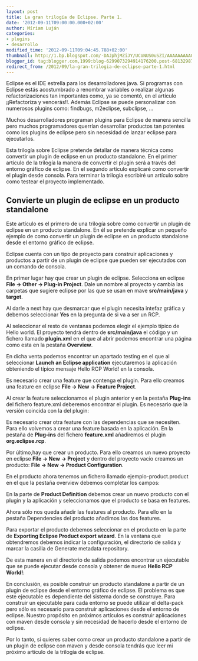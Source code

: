 ```yaml
---
layout: post
title: La gran trilogía de Eclipse. Parte 1.
date: '2012-09-11T09:00:00.000+02:00'
author: Míriam Luján
categories:
- plugins
- desarrollo
modified_time: '2012-09-11T09:04:45.788+02:00'
thumbnail: http://1.bp.blogspot.com/-DAJphjMZiJY/UCoNUS0uSZI/AAAAAAAAAGA/NG_G5j4cDCY/s72-c/eclipse.png
blogger_id: tag:blogger.com,1999:blog-6299073294914176200.post-6813298724103469533
redirect_from: /2012/09/la-gran-trilogia-de-eclipse-parte-1.html
---
```


Eclipse es el IDE estrella para los desarrolladores java. Si programas con Eclipse estás acostumbrado a renombrar variables o realizar algunas refactorizaciones tan importantes como, ya se comentó, en el artículo ¡¡Refactoriza y vencerás!!.
Además Eclipse se puede personalizar con numerosos plugins como: findbugs, m2eclipse, subclipse, ...

Muchos desarrolladores programan plugins para Eclipse de manera sencilla pero muchos programadores querrían desarrollar productos tan potentes como los plugins de eclipse pero sin necesidad de lanzar eclipse para ejecutarlos.

Esta trilogía sobre Eclipse pretende detallar de manera técnica como convertir un plugin de eclipse en un producto standalone. En el primer artículo de la trilogía la manera de convertir el plugin será a través del entorno gráfico de eclipse. En el segundo artículo explicaré como convertir el plugin desde consola. Para terminar la trilogía escribiré un artículo sobre como testear el proyecto implementado.

<h2>Convierte un plugin de eclipse en un producto standalone</h2>

Este artículo es el primero de una trilogía sobre como convertir un plugin de eclipse en un producto standalone. En él se pretende explicar un pequeño ejemplo de como convertir un plugin de eclipse en un producto standalone desde el entorno gráfico de eclipse.

Eclipse cuenta con un tipo de proyecto para construir aplicaciones y productos a partir de un plugin de eclipse que pueden ser ejecutados con un comando de consola.

En primer lugar hay que crear un plugin de eclipse. Selecciona en eclipse **File → Other → Plug-in Project**. Dale un nombre al proyecto y cambia las carpetas que sugiere eclipse por las que se usan en mave **src/main/java** y **target**.

Al darle a next hay que desmarcar que el plugin necesita intefaz gráfica y debemos seleccionar **Yes** en la pregunta de si va a ser un RCP.

Al seleccionar el resto de ventanas podemos elegir el ejemplo típico de Hello world. El proyecto tendrá dentro de **src/main/java** el código y un fichero llamado **plugin.xml** en el que al abrir podemos encontrar una página como esta en la pestaña **Overview**.

En dicha venta podemos encontrar un apartado testing en el que al seleccionar **Launch an Eclipse application** ejecutaremos la aplicación obteniendo el típico mensaje Hello RCP World! en la consola.

Es necesario crear una feature que contenga el plugin. Para ello creamos una feature en eclipse **File → New → Feature Project**.

Al crear la feature seleccionamos el plugin anterior y en la pestaña **Plug-ins** del fichero feature.xml deberemos encontrar el plugin. Es necesario que la versión coincida con la del plugin:

Es necesario crear otra feature con las dependencias que se necesiten. Para ello volvemos a crear una feature basada en la aplicación. En la pestaña de **Plug-ins** del fichero **feature.xml** añadiremos el plugin **org.eclipse.rcp**.

Por último,hay que crear un producto. Para ello creamos un nuevo proyecto en eclipse **File → New → Project** y dentro del proyecto vacío creamos un producto: **File → New → Product Configuration**.

En el producto ahora tenemos un fichero llamado ejemplo-product.product en el que la pestaña overview debemos completar los campos:

En la parte de **Product Definition** debemos crear un nuevo producto con el plugin y la aplicación y seleccionamos que el producto se basa en features. 

Ahora sólo nos queda añadir las features al producto. Para ello en la pestaña Dependencies del producto añadimos las dos features.

Para exportar el producto debemos seleccionar en el producto en la parte de **Exporting Eclipse Product export wizard**. En la ventana que obtendremos debemos indicar la configuración, el directorio de salida y marcar la casilla de Generate metadata repository.

De esta manera en el directorio de salida podemos encontrar un ejecutable que se puede ejecutar desde consola y obtener de nuevo **Hello RCP World!**:

En conclusión, es posible construir un producto standalone a partir de un plugin de eclipse desde el entorno gráfico de eclipse. El problema es que este ejecutable es dependiente del sistema donde se construye. Para construir un ejecutable para cada entorno se puede utilizar el delta-pack pero sólo es necesario para construir aplicaciones desde el entorno de eclipse. Nuestro propósito en próximos artículos es construir aplicaciones con maven desde consola y sin necesidad de hacerlo desde el entorno de eclipse.

Por lo tanto, si quieres saber como crear un producto standalone a partir de un plugin de eclipse con maven y desde consola tendrás que leer mi próximo artículo de la trilogía de eclipse.